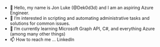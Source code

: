 - 👋 Hello, my name is Jon Luke (@Dek0d3d) and I am an aspiring Azure Engineer.
- 👀 I’m interested in scripting and automating administrative tasks and solutions for common issues.
- 🌱 I’m currently learning Microsoft Graph API, C#, and everything Azure (among many other things)
- 📫 How to reach me ... LinkedIn

<!---
Dek0d3d/Dek0d3d is a ✨ special ✨ repository because its `README.md` (this file) appears on your GitHub profile.
You can click the Preview link to take a look at your changes.
--->
